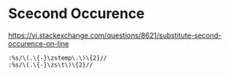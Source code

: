 

# Scecond Occurence


https://vi.stackexchange.com/questions/8621/substitute-second-occurence-on-line
```vim
:%s/\(.\{-}\zstemp\.\)\{2}//
:%s/\(.\{-}\zs\t\)\{2}//

```


